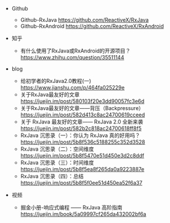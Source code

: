 - Github
  - Github-RxJava https://github.com/ReactiveX/RxJava
  - Github-RxAndroid https://github.com/ReactiveX/RxAndroid

- 知乎
  - 有什么使用了RxJava或RxAndroid的开源项目？ https://www.zhihu.com/question/35511144

- blog
  - 给初学者的RxJava2.0教程(一) https://www.jianshu.com/p/464fa025229e
  - 关于RxJava最友好的文章 https://juejin.im/post/580103f20e3dd90057fc3e6d
  - 关于RxJava最友好的文章——背压（Backpressure） https://juejin.im/post/582d413c8ac24700619cceed
  - 关于 RxJava 最友好的文章—— RxJava 2.0 全新来袭 https://juejin.im/post/582b2c818ac24700618ff8f5
  - RxJava 沉思录（一）：你认为 RxJava 真的好用吗？https://juejin.im/post/5b8f536c5188255c352d3528
  - RxJava 沉思录（二）：空间维度 https://juejin.im/post/5b8f5470e51d450e3d2c8ddf
  - RxJava 沉思录（三）：时间维度 https://juejin.im/post/5b8f5ea8f265da0a9223887e
  - RxJava 沉思录（四）：总结 https://juejin.im/post/5b8f5f0ee51d450ea52f6a37

- 视频
  - 掘金小册-响应式编程 —— RxJava 高阶指南 https://juejin.im/book/5a09997cf265da432002bf6a

